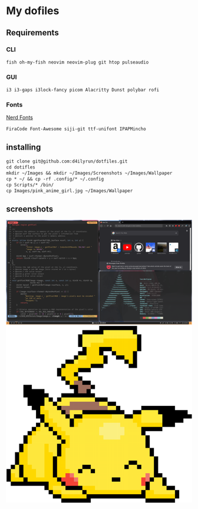 # My dofiles

## Requirements

### CLI

```
fish oh-my-fish neovim neovim-plug git htop pulseaudio
```

### GUI

```
i3 i3-gaps i3lock-fancy picom Alacritty Dunst polybar rofi  
```
### Fonts

[Nerd Fonts](https://www.nerdfonts.com/font-downloads)

```
FiraCode Font-Awesome siji-git ttf-unifont IPAPMincho
```

## installing

```
git clone git@github.com:d4ilyrun/dotfiles.git 
cd dotifles
mkdir ~/Images && mkdir ~/Images/Screenshots ~/Images/Wallpaper
cp * ~/ && cp -rf .config/* ~/.config
cp Scripts/* /bin/
cp Images/pink_anime_girl.jpg ~/Images/Wallpaper

```

## screenshots

![DesktopPreview](Images/desktop.png)
![LockPreview](Images/locked.png)
